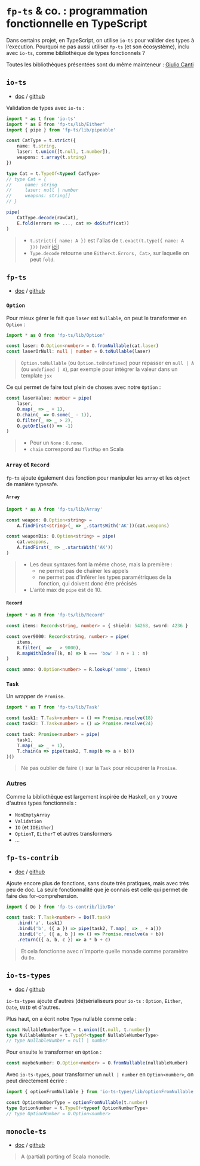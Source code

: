# `fp-ts` & co. : programmation fonctionnelle en TypeScript

Dans certains projet, en TypeScript, on utilise `io-ts` pour valider des types à l'execution. Pourquoi ne pas aussi utiliser `fp-ts` (et son écosystème), inclu avec `io-ts`, comme bibliothèque de types fonctionnels ?

Toutes les bibliothèques présentées sont du même mainteneur : [Giulio Canti](https://github.com/gcanti)


## `io-ts`

* [doc](https://gcanti.github.io/io-ts/) / [github](https://github.com/gcanti/io-ts)

Validation de types avec `io-ts` :

```ts
import * as t from 'io-ts'
import * as E from 'fp-ts/lib/Either'
import { pipe } from 'fp-ts/lib/pipeable'

const CatType = t.strict({
    name: t.string,
    laser: t.union([t.null, t.number]),
    weapons: t.array(t.string)
})

type Cat = t.TypeOf<typeof CatType>
// type Cat = { 
//     name: string
//     laser: null | number
//     weapons: string[] 
// }

pipe(
    CatType.decode(rawCat),
    E.fold(errors => ..., cat => doStuff(cat))
)
```

> * `t.strict({ name: A })` est l'alias de `t.exact(t.type({ name: A }))` (voir [ici](https://github.com/gcanti/io-ts#implemented-types--combinators))
> * `Type.decode` retourne une `Either<t.Errors, Cat>`, sur laquelle on peut `fold`.


## `fp-ts`

* [doc](https://gcanti.github.io/fp-ts/) / [github](https://github.com/gcanti/fp-ts)

### `Option`

Pour mieux gérer le fait que `laser` est `Nullable`, on peut le transformer en `Option` :

```ts
import * as O from 'fp-ts/lib/Option'

const laser: O.Option<number> = O.fromNullable(cat.laser)
const laserOrNull: null | number = O.toNullable(laser)
```

> `Option.toNullable` (ou `Option.toUndefined`) pour repasser en `null | A` (ou `undefined | A`), par exemple pour intégrer la valeur dans un template `jsx`

Ce qui permet de faire tout plein de choses avec notre `Option` :

```ts
const laserValue: number = pipe(
    laser,
    O.map(_ => _ + 1),
    O.chain(_ => O.some(_ - 1)),
    O.filter(_ => _ > 2),
    O.getOrElse(() => -1)
)
```

> * Pour un `None` : `O.none`.
> * `chain` correspond au `flatMap` en Scala


### `Array` et `Record`

`fp-ts` ajoute également des fonction pour manipuler les `array` et les `object` de manière typesafe.

#### `Array`

```ts
import * as A from 'fp-ts/lib/Array'

const weapon: O.Option<string> = 
    A.findFirst<string>(_ => _.startsWith('AK'))(cat.weapons)

const weaponBis: O.Option<string> = pipe(
    cat.weapons,
    A.findFirst(_ => _.startsWith('AK'))
)
```

> * Les deux syntaxes font la même chose, mais la première :
>   * ne permet pas de chaîner les appels
>   * ne permet pas d'inférer les types paramétriques de la fonction, qui doivent donc être précisés
> * L'arité max de `pipe` est de 10.


#### `Record`

```ts
import * as R from 'fp-ts/lib/Record'

const items: Record<string, number> = { shield: 54268, sword: 4236 }

const over9000: Record<string, number> = pipe(
    items,
    R.filter(_ => _ > 9000),
    R.mapWithIndex((k, n) => k === 'bow' ? n + 1 : n)
)

const ammo: O.Option<number> = R.lookup('ammo', items)
```


### `Task`

Un wrapper de `Promise`.

```ts
import * as T from 'fp-ts/lib/Task'

const task1: T.Task<number> = () => Promise.resolve(18)
const task2: T.Task<number> = () => Promise.resolve(24)

const task: Promise<number> = pipe(
    task1,
    T.map(_ => _ + 1),
    T.chain(a => pipe(task2, T.map(b => a + b)))
)()
```

> Ne pas oublier de faire `()` sur la `Task` pour récupérer la `Promise`.


### Autres

Comme la bibliothèque est largement inspirée de Haskell, on y trouve d'autres types fonctionnels : 
* `NonEmptyArray`
* `Validation`
* `IO` (et `IOEither`) 
* `OptionT`, `EitherT` et autres transformers
* ...


## `fp-ts-contrib`

* [doc](https://gcanti.github.io/fp-ts-contrib) / [github](https://github.com/gcanti/fp-ts-contrib)

Ajoute encore plus de fonctions, sans doute très pratiques, mais avec très peu de doc. La seule fonctionnalité que je connais est celle qui permet de faire des for-comprehension.

```ts
import { Do } from 'fp-ts-contrib/lib/Do'

const task: T.Task<number> = Do(T.task)
    .bind('a', task1)
    .bindL('b', ({ a }) => pipe(task2, T.map(_ => _ + a)))
    .bindL('c', ({ a, b }) => () => Promise.resolve(a + b))
    .return(({ a, b, c }) => a * b + c)
```

> Et cela fonctionne avec n'importe quelle monade comme paramètre du `Do`.


## `io-ts-types`

* [doc](https://gcanti.github.io/io-ts-types) / [github](https://github.com/gcanti/io-ts-types)

`io-ts-types` ajoute d'autres (dé)sérialiseurs pour `io-ts` : `Option`, `Either`, `Date`, `UUID` et d'autres.

Plus haut, on a écrit notre `Type` nullable comme cela :

```ts
const NullableNumberType = t.union([t.null, t.number])
type NullableNumber = t.TypeOf<typeof NullableNumberType>
// type NullableNumber = null | number
```

Pour ensuite le transformer en `Option` :

```ts
const maybeNumber: O.Option<number> = O.fromNullable(nullableNumber)
```

Avec `io-ts-types`, pour transformer un `null | number` en `Option<number>`, on peut directement écrire :

```ts
import { optionFromNullable } from 'io-ts-types/lib/optionFromNullable'

const OptionNumberType = optionFromNullable(t.number)
type OptionNumber = t.TypeOf<typeof OptionNumberType>
// type OptionNumber = O.Option<number>
```


## `monocle-ts`

* [doc](https://gcanti.github.io/monocle-ts) / [github](https://github.com/gcanti/monocle-ts)

> A (partial) porting of Scala monocle.
